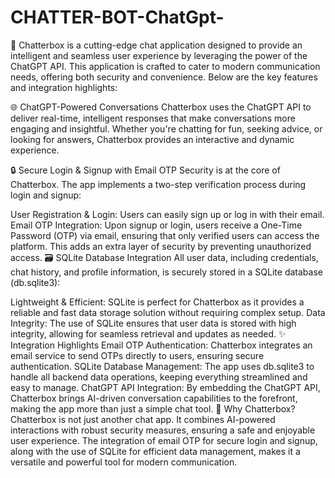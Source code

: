# CHATTER-BOT-ChatGpt-


🎉 Chatterbox is a cutting-edge chat application designed to provide an intelligent and seamless user experience by leveraging the power of the ChatGPT API. This application is crafted to cater to modern communication needs, offering both security and convenience. Below are the key features and integration highlights:

🌐 ChatGPT-Powered Conversations
Chatterbox uses the ChatGPT API to deliver real-time, intelligent responses that make conversations more engaging and insightful. Whether you're chatting for fun, seeking advice, or looking for answers, Chatterbox provides an interactive and dynamic experience.

🔒 Secure Login & Signup with Email OTP
Security is at the core of Chatterbox. The app implements a two-step verification process during login and signup:

User Registration & Login: Users can easily sign up or log in with their email.
Email OTP Integration: Upon signup or login, users receive a One-Time Password (OTP) via email, ensuring that only verified users can access the platform. This adds an extra layer of security by preventing unauthorized access.
🗃️ SQLite Database Integration
All user data, including credentials, chat history, and profile information, is securely stored in a SQLite database (db.sqlite3):

Lightweight & Efficient: SQLite is perfect for Chatterbox as it provides a reliable and fast data storage solution without requiring complex setup.
Data Integrity: The use of SQLite ensures that user data is stored with high integrity, allowing for seamless retrieval and updates as needed.
✨ Integration Highlights
Email OTP Authentication: Chatterbox integrates an email service to send OTPs directly to users, ensuring secure authentication.
SQLite Database Management: The app uses db.sqlite3 to handle all backend data operations, keeping everything streamlined and easy to manage.
ChatGPT API Integration: By embedding the ChatGPT API, Chatterbox brings AI-driven conversation capabilities to the forefront, making the app more than just a simple chat tool.
🚀 Why Chatterbox?
Chatterbox is not just another chat app. It combines AI-powered interactions with robust security measures, ensuring a safe and enjoyable user experience. The integration of email OTP for secure login and signup, along with the use of SQLite for efficient data management, makes it a versatile and powerful tool for modern communication.
